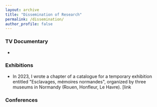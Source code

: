 ```yaml
---
layout: archive
title: "Dissemination of Research"
permalink: /dissemination/
author_profile: false
---
```


### TV Documentary

- 

### Exhibitions

- In 2023, I wrote a chapter of a catalogue for a temporary exhibition entitled "Esclavages, mémoires normandes", organized by three museums in Normandy (Rouen, Honfleur, Le Havre). [link

### Conferences
